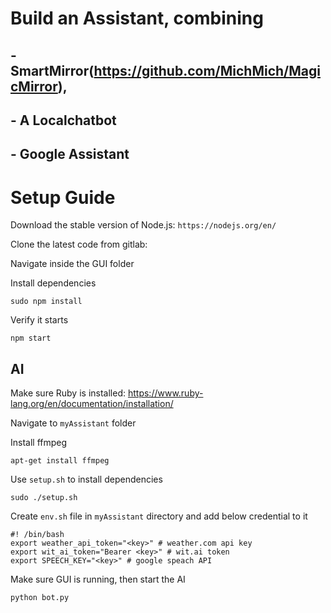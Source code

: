 # Build an Assistant, combining 
## - SmartMirror(https://github.com/MichMich/MagicMirror), 
## - A Localchatbot
## - Google Assistant

# Setup Guide

Download the stable version of Node.js: 
`https://nodejs.org/en/`

Clone the latest code from gitlab:

Navigate inside the GUI folder

Install dependencies
```shell
sudo npm install
```
 
Verify it starts
```shell
npm start
```
 
## AI
 
Make sure Ruby is installed: https://www.ruby-lang.org/en/documentation/installation/
 
Navigate to `myAssistant` folder

Install ffmpeg
```
apt-get install ffmpeg
```

Use `setup.sh` to install dependencies
```shell
sudo ./setup.sh
```

Create `env.sh` file in `myAssistant` directory and add below credential to it
```
#! /bin/bash
export weather_api_token="<key>" # weather.com api key
export wit_ai_token="Bearer <key>" # wit.ai token
export SPEECH_KEY="<key>" # google speach API
```

Make sure GUI is running, then start the AI
```shell
python bot.py
```


